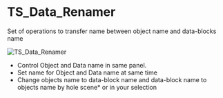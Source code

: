# TS_Data_Renamer
Set of operations to transfer name between object name and data-blocks name

![TS_Data_Renamer](https://user-images.githubusercontent.com/84092569/136097122-28edf079-9d41-49ab-854b-ba4ccb25c50c.png)
- Control Object and Data name in same panel.
- Set name for Object and Data name at same time
- Change objects name to data-block name and
           data-block name to objects name 
           by hole scene* or in your selection

